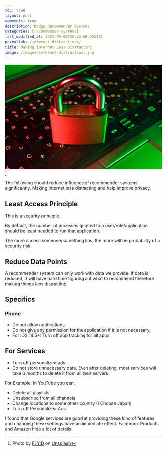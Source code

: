```yaml
---
toc: true
layout: post
comments: true
description: Dodge Recommender Systems
categories: [recommender-systems]
last_modified_at: 2021-09-06T20:52:08.052481
permalink: /internet-distractions/
title: Making Internet Less Distracting
image: /images/internet-distractions.jpg
---
```

![](/images/internet-distractions.jpg) [^1]

The following should reduce influence of recommender systems significantly. Making internet less distracting and help improve privacy.

## Least Access Principle

This is a security principle.

By default, the number of accesses granted to a user/role/application should be least needed to run that application.

The more access someone/something has, the more will be probability of a security risk.

## Reduce Data Points

A recommender system can only work with data we provide. If data is reduced, it will have hard time figuring out what to recommend therefore making things less distracting.

## Specifics

### Phone

- Do not allow notifications
- Do not give any permission for the application if it is not necessary.
- For iOS 14.5+: Turn off app tracking for all apps

## For Services

- Turn off personalized ads
- Do not store unnecessary data. Even after deleting, most services will take 6 months to delete it from all their servers.

For Example: In YouTube you can,

- Delete all playlists
- Unsubscribe from all channels
- Change locations to some other country (I Choose Japan)
- Turn off Personalized Ads

I found that Google services are good at providing these kind of features and changing these settings have an immediate effect. Facebook Products and Amazon hide a lot of details.

[^1]: Photo by <a href="https://unsplash.com/@flyd2069?utm_source=unsplash&utm_medium=referral&utm_content=creditCopyText">FLY:D</a> on <a href="https://unsplash.com/s/photos/data-security?utm_source=unsplash&utm_medium=referral&utm_content=creditCopyText">Unsplash</a>
  
